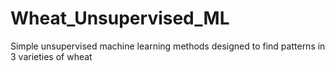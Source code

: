 # Wheat_Unsupervised_ML
Simple unsupervised machine learning methods designed to find patterns in 3 varieties of wheat 
